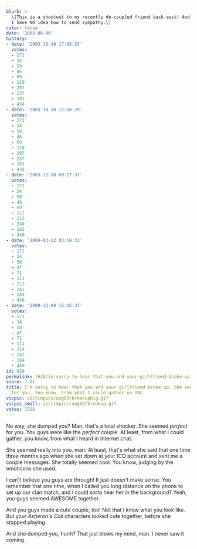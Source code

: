 ```yaml
---
blurb: >
  \[This is a shoutout to my recently de-coupled friend back east! And evidence that
  I have NO idea how to send sympathy.\]
color: false
date: '2003-08-06'
history:
- date: '2003-10-10 17:08:25'
  votes:
  - 171
  - 34
  - 58
  - 46
  - 69
  - 110
  - 207
  - 237
  - 181
  - 434
- date: '2003-10-10 17:10:29'
  votes:
  - 171
  - 34
  - 58
  - 46
  - 69
  - 110
  - 207
  - 237
  - 181
  - 434
- date: '2003-12-18 09:27:37'
  votes:
  - 171
  - 34
  - 58
  - 46
  - 69
  - 111
  - 212
  - 240
  - 182
  - 440
- date: '2004-03-12 03:59:31'
  votes:
  - 171
  - 34
  - 58
  - 47
  - 71
  - 111
  - 213
  - 241
  - 184
  - 446
- date: '2009-12-09 15:45:37'
  votes:
  - 171
  - 34
  - 58
  - 47
  - 71
  - 111
  - 214
  - 242
  - 184
  - 449
id: 628
permalink: /628/im-sorry-to-hear-that-you-and-your-girlfriend-broke-up-she-seemed-perfect-for-you-you-know-from-what-i-could-gather-on-irc/
score: 7.01
title: I'm sorry to hear that you and your girlfriend broke up. She seemed perfect
  for you. You know. From what I could gather on IRC.
vicpic: victimpics/aug03/breakupbig.gif
vicpic_small: victimpics/aug03/breakup.gif
votes: 1598
---
```


No way, she dumped you? Man, that's a total shocker. She seemed
*perfect* for you. You guys were like the *perfect* couple. At least,
from what I could gather, you know, from what I heard in Internet chat.

She seemed really into you, man. At least, that's what she said that one
time three months ago when she sat down at your ICQ account and sent me
a couple messages. She totally seemed cool. You know, judging by the
emoticons she used.

I can't believe you guys are through! It just doesn't make sense. You
remember that one time, when I called you long distance on the phone to
set up our clan match, and I could sorta hear her in the background?
Yeah, you guys seemed AWESOME together.

And you guys made a cute couple, too! Not that I know what you look
like. But your *Asheron's Call* characters looked cute together, before
she stopped playing.

And she dumped you, hunh? That just blows my mind, man. I never saw it
coming.